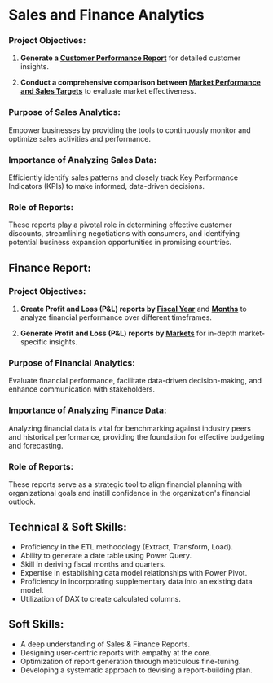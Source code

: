 # Sales and Finance Analytics

### Project Objectives:

1. **Generate a [Customer Performance Report](https://github.com/dhyan8878/Excel-Sales-Data-Analytics/blob/main/Customer%20Performance%20Report.pdf)** for detailed customer insights.

2. **Conduct a comprehensive comparison between [Market Performance and Sales Targets](https://github.com/dhyan8878/Excel-Sales-Data-Analytics/blob/main/Market%20Performance%20vs%20Target.pdf)** to evaluate market effectiveness.

### Purpose of Sales Analytics:

Empower businesses by providing the tools to continuously monitor and optimize sales activities and performance.

### Importance of Analyzing Sales Data:

Efficiently identify sales patterns and closely track Key Performance Indicators (KPIs) to make informed, data-driven decisions.

### Role of Reports:

These reports play a pivotal role in determining effective customer discounts, streamlining negotiations with consumers, and identifying potential business expansion opportunities in promising countries.

## Finance Report:

### Project Objectives:

1. **Create Profit and Loss (P&L) reports by [Fiscal Year](https://github.com/dhyan8878/Excel-Sales-Data-Analytics/blob/main/P%26L%20Statement%20by%20Fiscal%20Year.pdf)** and **[Months](https://github.com/dhyan8878/Excel-Sales-Data-Analytics/blob/main/P%26L%20Statement%20by%20Month.pdf)** to analyze financial performance over different timeframes.

2. **Generate Profit and Loss (P&L) reports by [Markets](https://github.com/dhyan8878/Excel-Sales-Data-Analytics/blob/main/P%26L%20Statement%20by%20Market.pdf)** for in-depth market-specific insights.

### Purpose of Financial Analytics:

Evaluate financial performance, facilitate data-driven decision-making, and enhance communication with stakeholders.

### Importance of Analyzing Finance Data:

Analyzing financial data is vital for benchmarking against industry peers and historical performance, providing the foundation for effective budgeting and forecasting.

### Role of Reports:

These reports serve as a strategic tool to align financial planning with organizational goals and instill confidence in the organization's financial outlook.

## Technical & Soft Skills:

- Proficiency in the ETL methodology (Extract, Transform, Load).
- Ability to generate a date table using Power Query.
- Skill in deriving fiscal months and quarters.
- Expertise in establishing data model relationships with Power Pivot.
- Proficiency in incorporating supplementary data into an existing data model.
- Utilization of DAX to create calculated columns.

## Soft Skills:

- A deep understanding of Sales & Finance Reports.
- Designing user-centric reports with empathy at the core.
- Optimization of report generation through meticulous fine-tuning.
- Developing a systematic approach to devising a report-building plan.
